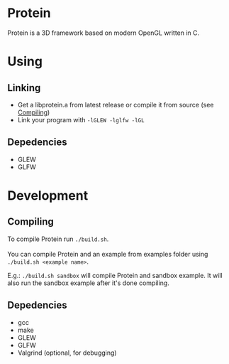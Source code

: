 # Protein
Protein is a 3D framework based on modern OpenGL written in C.

# Using
## Linking
* Get a libprotein.a from latest release or compile it from source (see [Compiling](#compiling))
* Link your program with ``` -lGLEW -lglfw -lGL ```

## Depedencies
* GLEW
* GLFW

# Development
## Compiling
To compile Protein run ```./build.sh```.  
<br>
You can compile Protein and an example from examples folder using ```./build.sh <example name>```.

E.g.: ```./build.sh sandbox``` will compile Protein and sandbox example. It will also run the sandbox example after it's done compiling.

## Depedencies
* gcc
* make
* GLEW
* GLFW
* Valgrind (optional, for debugging)
